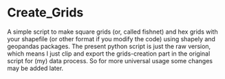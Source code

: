 # Create_Grids
A simple script to make square grids (or, called fishnet) and hex grids with your shapefile (or other format if you modify the code) using shapely and geopandas packages. 
The present python script is just the raw version, which means I just clip and export the grids-creation part in the original script for (my) data process. So for more universal usage some changes may be added later. 
